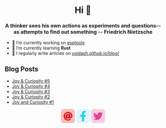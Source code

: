 <h1 align="center">Hi 👋</h1>
<h3 align="center">A thinker sees his own actions as experiments and questions--as attempts to find out something -- Friedrich Nietzsche</h3>

- 🔭 I’m currently working on [esptools](https://twitter.com/esp_tools)
- 🌱 I’m currently learning **Rust**
- 📝 I regularly write articles on [voidash.github.io/blog/](https://voidash.github.io/blog/)


<h2 align="left"> Blog Posts</h2>
 
<!-- BLOG-POST-LIST:START -->
- [Joy &amp; Curiosity #5](https://thapa-ashish.com.np/blog/joy-and-curiosity/2025/5/)
- [Joy &amp; Curiosity #4](https://thapa-ashish.com.np/blog/joy-and-curiosity/2025/4/)
- [Joy &amp; Curiosity #3](https://thapa-ashish.com.np/blog/joy-and-curiosity/2025/3/)
- [Joy &amp; Curiosity #2](https://thapa-ashish.com.np/blog/joy-and-curiosity/2025/2/)
- [Joy and Curiosity #1](https://thapa-ashish.com.np/blog/joy-and-curiosity/2025/1/)
<!-- BLOG-POST-LIST:END -->



<p align="center">
  <a target= "_blank" href="mailto:ashish.thapa477@gmail.com" alt="Mail"><img height='45' src="./icons/email.png"></a>
  <a target= "_blank" href="https://www.facebook.com/voidash" alt="Facebook"><img height='45' src="./icons/facebook.png"></a>
  <a target= "_blank" href="https://twitter.com/rifeash" alt="Twitter"><img height='45' src="./icons/twitter.png"></a>
</p>



